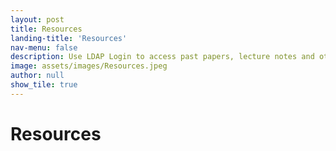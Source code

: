 ```yaml
---
layout: post
title: Resources
landing-title: 'Resources'
nav-menu: false
description: Use LDAP Login to access past papers, lecture notes and other study material
image: assets/images/Resources.jpeg
author: null
show_tile: true
---
```


<h1>Resources</h1>
